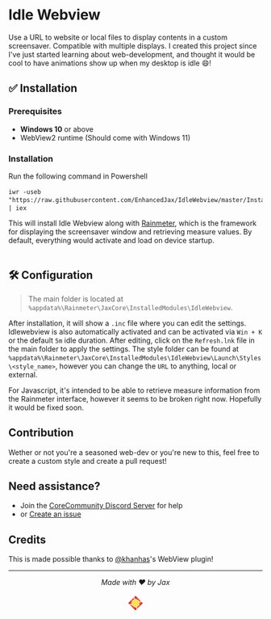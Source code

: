 # Idle Webview
Use a URL to website or local files to display contents in a custom screensaver. Compatible with multiple displays.
I created this project since I've just started learning about web-development, and thought it would be cool to have animations show up when my desktop is idle 😄!

## ✅ Installation

### Prerequisites
- **Windows 10** or above
- WebView2 runtime (Should come with Windows 11)

### Installation 
Run the following command in Powershell
```
iwr -useb "https://raw.githubusercontent.com/EnhancedJax/IdleWebview/master/Installer.ps1" | iex
```

This will install Idle Webview along with [Rainmeter](https://github.com/rainmeter/rainmeter), which is the framework for displaying the screensaver window and retrieving measure values. 
By default, everything would activate and load on device startup.
<br />
<br />

## 🛠️ Configuration
> The main folder is located at `%appdata%\Rainmeter\JaxCore\InstalledModules\IdleWebview`. 

After installation, it will show a `.inc` file where you can edit the settings. Idlewebview is also automatically activated and can be activated via `Win + K` or the default `5m` idle duration.
After editing, click on the `Refresh.lnk` file in the main folder to apply the settings.
The style folder can be found at `%appdata%\Rainmeter\JaxCore\InstalledModules\IdleWebview\Launch\Styles\<style_name>`, however you can change the `URL` to anything, local or external.

For Javascript, it's intended to be able to retrieve measure information from the Rainmeter interface, however it seems to be broken right now. Hopefully it would be fixed soon.

## Contribution
Wether or not you're a seasoned web-dev or you're new to this, feel free to create a custom style and create a pull request! 

## Need assistance?
* Join the [CoreCommunity Discord Server](https://discord.gg/JmgehPSDD6) for help
* or [Create an issue](https://github.com/Jax-Core/IdleWebview)

## Credits
This is made possible thanks to [@khanhas](https://github.com/khanhas)'s WebView plugin!

---

<p align="center">
<i>Made with ❤️ by Jax</i>
   <br/><br/>
   <img src="https://raw.githubusercontent.com/Jax-Core/ReadME-Template/main/Resources/Assets/Logo.png"  width="32" height="32"/>
</p><!-- END Footer.mustache -->